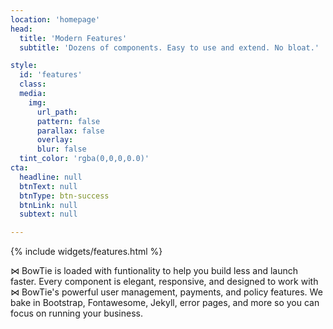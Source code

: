 ```yaml
---
location: 'homepage'
head:
  title: 'Modern Features'
  subtitle: 'Dozens of components. Easy to use and extend. No bloat.'

style:
  id: 'features'
  class: 
  media:
    img:
      url_path:
      pattern: false
      parallax: false
      overlay:
      blur: false
  tint_color: 'rgba(0,0,0,0.0)'  
cta:
  headline: null
  btnText: null
  btnType: btn-success
  btnLink: null
  subtext: null

---
```


{% include widgets/features.html %}

<p>⋈ BowTie is loaded with funtionality to help you build less and launch faster. Every component is elegant, responsive, and designed to work with ⋈ BowTie's powerful user management, payments, and policy features. We bake in Bootstrap, Fontawesome, Jekyll, error pages, and more so you can focus on running your business.</p>

